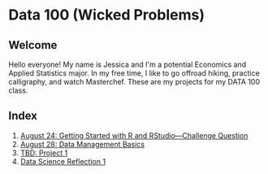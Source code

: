# Data 100 (Wicked Problems)

## Welcome
Hello everyone! My name is Jessica and I'm a potential Economics and Applied Statistics major. In my free time, I like to go offroad hiking, practice calligraphy, and watch Masterchef. These are my projects for my DATA 100 class.

## Index
1. [August 24: Getting Started with R and RStudio—Challenge Question](August-24.md)
2. [August 28: Data Management Basics](August-28.md)
3. [TBD: Project 1](September-11.md)
4. [Data Science Reflection 1](Reflection_1.md)
